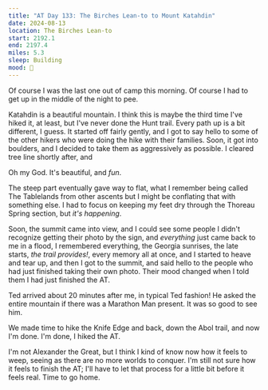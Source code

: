 ```yaml
---
title: "AT Day 133: The Birches Lean-to to Mount Katahdin"
date: 2024-08-13
location: The Birches Lean-to
start: 2192.1
end: 2197.4
miles: 5.3
sleep: Building
mood: 🙂
---
```

Of course I was the last one out of camp this morning. Of course I had to get up in the middle of the night to pee.

Katahdin is a beautiful mountain. I think this is maybe the third time I've hiked it, at least, but I've never done the Hunt trail. Every path up is a bit different, I guess. It started off fairly gently, and I got to say hello to some of the other hikers who were doing the hike with their families. Soon, it got into boulders, and I decided to take them as aggressively as possible. I cleared tree line shortly after, and

Oh my God. It's beautiful, and *fun*.

The steep part eventually gave way to flat, what I remember being called The Tablelands from other ascents but I might be conflating that with something else. I had to focus on keeping my feet dry through the Thoreau Spring section, but *it's happening*.

Soon, the summit came into view, and I could see some people I didn't recognize getting their photo by the sign, and *everything* just came back to me in a flood, I remembered everything, the Georgia sunrises, the late starts, *the trail provides!*, every memory all at once, and I started to heave and tear up, and then I got to the summit, and said hello to the people who had just finished taking their own photo. Their mood changed when I told them I had just finished the AT.

Ted arrived about 20 minutes after me, in typical Ted fashion! He asked the entire mountain if there was a Marathon Man present. It was so good to see him.

We made time to hike the Knife Edge and back, down the Abol trail, and now I'm done. I'm done, I hiked the AT.

I'm not Alexander the Great, but I think I kind of know now how it feels to weep, seeing as there are no more worlds to conquer. I'm still not sure how it feels to finish the AT; I'll have to let that process for a little bit before it feels real. Time to go home.
